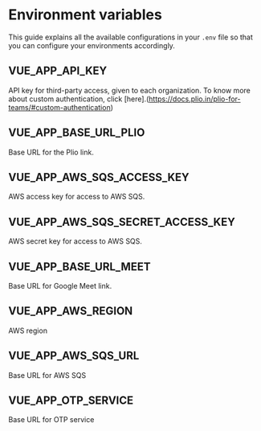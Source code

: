 # Environment variables
This guide explains all the available configurations in your `.env` file so that you can configure your environments accordingly.

## VUE_APP_API_KEY
API key for third-party access, given to each organization. To know more about custom authentication, click [here].(https://docs.plio.in/plio-for-teams/#custom-authentication)

## VUE_APP_BASE_URL_PLIO
Base URL for the Plio link.

## VUE_APP_AWS_SQS_ACCESS_KEY
AWS access key for access to AWS SQS.

## VUE_APP_AWS_SQS_SECRET_ACCESS_KEY
AWS secret key for access to AWS SQS.

## VUE_APP_BASE_URL_MEET
Base URL for Google Meet link.

## VUE_APP_AWS_REGION
AWS region

## VUE_APP_AWS_SQS_URL
Base URL for AWS SQS

## VUE_APP_OTP_SERVICE
Base URL for OTP service
